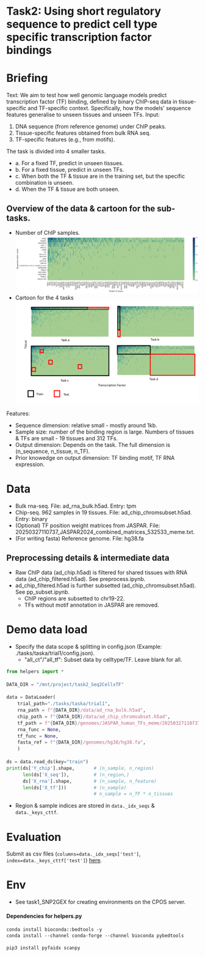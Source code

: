 # Task2: Using short regulatory sequence to predict cell type specific transcription factor bindings

# Briefing

Text:
We aim to test how well genomic language models predict transcription factor (TF) binding, defined by binary ChIP-seq data in tissue-specific and TF-specific context. Specifically, how the models' sequence features generalise to unseen tissues and unseen TFs. Input: 
1. DNA sequence (from reference genome) under ChIP peaks.
2. Tissue-specific features obtained from bulk RNA seq.
3. TF-specific features (e.g., from motifs).

The task is divided into 4 smaller tasks. 
- a. For a fixed TF, predict in unseen tissues. 
- b. For a fixed tissue, predict in unseen TFs.
- c. When both the TF & tissue are in the training set, but the specific combination is unseen. 
- d. When the TF & tissue are both unseen. 

## Overview of the data & cartoon for the sub-tasks.
* Number of ChIP samples. 
![Alt text](./data/figs/ct_tf_counts.svg?raw=true "Distribution of ChIP samples compiled from ENCODE")
* Cartoon for the 4 tasks
![Alt text](./data/figs/cartoon.png?raw=true "task2") 



Features:
- Sequence dimension: relative small - mostly around 1kb.
- Sample size: number of the binding region is large. Numbers of tissues & TFs are small - 19 tissues and 312 TFs.
- Output dimension: Depends on the task. The full dimension is (n_sequence, n_tissue, n_TF).
- Prior knowedge on output dimension: TF binding motif, TF RNA expression.


# Data
- Bulk rna-seq. File: ad_rna_bulk.h5ad. Entry: tpm
- Chip-seq. 962 samples in 19 tissues. File: ad_chip_chromsubset.h5ad. Entry: binary
- (Optional) TF position weight matrices from JASPAR. File: 20250327110737_JASPAR2024_combined_matrices_532533_meme.txt. 
- (For writing fasta) Reference genome. File: hg38.fa 

## Preprocessing details & intermediate data
- Raw ChIP data (ad_chip.h5ad) is filtered for shared tissues with RNA data (ad_chip_filtered.h5ad). See preprocess.ipynb.
- ad_chip_filtered.h5ad is further subsetted (ad_chip_chromsubset.h5ad). See pp_subset.ipynb. 
    - ChIP regions are subsetted to chr19-22.
    - TFs without motif annotation in JASPAR are removed. 


# Demo data load
* Specify the data scope & splitting in config.json (Example: ./tasks/taska/trial1/config.json).
    * "all_ct"/"all_tf": Subset data by celltype/TF. Leave blank for all. 

```python
from helpers import * 

DATA_DIR = "/mnt/project/task2_Seq2CellxTF"

data = DataLoader(
    trial_path="./tasks/taska/trial1",
    rna_path = f"{DATA_DIR}/data/ad_rna_bulk.h5ad",
    chip_path = f"{DATA_DIR}/data/ad_chip_chromsubset.h5ad",
    tf_path = f"{DATA_DIR}/genomes/JASPAR_human_TFs_meme/20250327110737_JASPAR2024_combined_matrices_532533_meme.txt",
    rna_func = None,
    tf_func = None,
    fasta_ref = f"{DATA_DIR}/genomes/hg38/hg38.fa",
    )

ds = data.read_ds(key="train")
print(ds['Y_chip'].shape,       # (n_sample, n_region)
      len(ds['X_seq']),         # (n_region,)
      ds['X_rna'].shape,        # (n_sample, n_feature)
      len(ds['X_tf']))          # (n_sample)
                                # n_sample = n_TF * n_tissues 
```
* Region & sample indices are stored in ```data._idx_seqs``` & ```data._keys_cttf```. 

# Evaluation 
Submit as csv files (```columns=data._idx_seqs['test']```, ```index=data._keys_cttf['test']```) [here](http://10.64.155.14:5012/). 



# Env
- See task1_SNP2GEX for creating environments on the CPOS server. 
#### Dependencies for helpers.py 
```
conda install bioconda::bedtools -y
conda install --channel conda-forge --channel bioconda pybedtools

pip3 install pyfaidx scanpy 
```